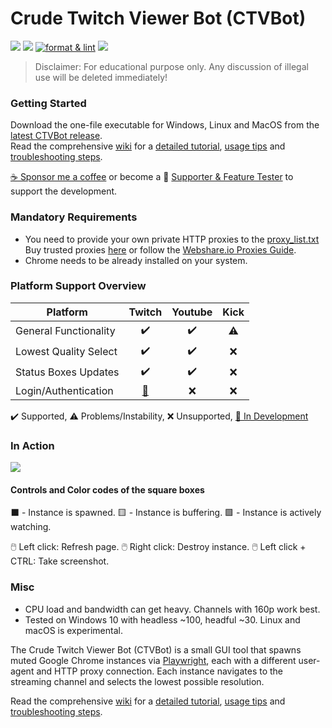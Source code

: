 # Crude Twitch Viewer Bot (CTVBot)
[![](https://img.shields.io/github/downloads/jlplenio/crude-twitch-viewer-bot/total)](https://github.com/jlplenio/crude-twitch-viewer-bot/releases/latest)
[![](https://github.com/jlplenio/crude-twitch-viewer-bot/actions/workflows/pytest.yml/badge.svg)](https://github.com/jlplenio/crude-twitch-viewer-bot/actions/workflows/pytest.yml)
[![format & lint](https://github.com/jlplenio/crude-twitch-viewer-bot/actions/workflows/format_lint.yml/badge.svg)](https://github.com/jlplenio/crude-twitch-viewer-bot/actions/workflows/format_lint.yml)
[![](https://github.com/jlplenio/crude-twitch-viewer-bot/actions/workflows/build.yml/badge.svg)](https://github.com/jlplenio/crude-twitch-viewer-bot/actions/workflows/build.yml)

>Disclaimer: For educational purpose only. Any discussion of illegal use will be deleted immediately!
### Getting Started
Download the one-file executable for Windows, Linux and MacOS from the [latest CTVBot release](https://github.com/jlplenio/crude-twitch-viewer-bot/releases/latest).  
Read the comprehensive [wiki](https://github.com/jlplenio/crude-twitch-viewer-bot/wiki) for a [detailed tutorial](https://github.com/jlplenio/crude-twitch-viewer-bot/wiki/Detailed-Tutorial), [usage tips](https://github.com/jlplenio/crude-twitch-viewer-bot/wiki/Advanced-features-and-controls) and [troubleshooting steps](https://github.com/jlplenio/crude-twitch-viewer-bot/wiki/Troubleshooting).

[:coffee: Sponsor me a coffee](https://ko-fi.com/jlplenio) or become a :gem: [Supporter & Feature Tester](https://ko-fi.com/jlplenio/tiers) to support the development. 

### Mandatory Requirements
- You need to provide your own private HTTP proxies to the [proxy_list.txt](proxy/proxy_list.txt)  
  Buy trusted proxies [here](https://www.webshare.io/?referral_code=w6nfvip4qp3g) or follow the [Webshare.io Proxies Guide](https://github.com/jlplenio/crude-twitch-viewer-bot/wiki/Webshare.io-Proxies-Guide).
- Chrome needs to be already installed on your system.

### Platform Support Overview

| Platform              |                  Twitch                   |      Youtube       |   Kick    |
|-----------------------|:-----------------------------------------:|:------------------:|:---------:|
| General Functionality |            :heavy_check_mark:             | :heavy_check_mark: | :warning: |
| Lowest Quality Select |            :heavy_check_mark:             | :heavy_check_mark: |    :x:    |
| Status Boxes Updates  |            :heavy_check_mark:             | :heavy_check_mark: |    :x:    |
| Login/Authentication  | [:gem:](https://ko-fi.com/jlplenio/tiers) |        :x:         |    :x:    |

:heavy_check_mark: Supported, :warning: Problems/Instability, :x: Unsupported, [:gem: In Development](https://ko-fi.com/jlplenio/tiers) 

### In Action

![](docs/gui.png)

#### Controls and Color codes of the square boxes

⬛ - Instance is spawned.    🟨 - Instance is buffering.    🟩 - Instance is actively watching.

🖱️ Left click: Refresh page.
🖱️ Right click: Destroy instance.
🖱️ Left click + CTRL: Take screenshot.

### Misc
- CPU load and bandwidth can get heavy. Channels with 160p work best.
- Tested on Windows 10 with headless ~100, headful ~30. Linux and macOS is experimental.

The Crude Twitch Viewer Bot (CTVBot) is a small GUI tool that spawns muted Google Chrome instances via [Playwright](https://github.com/microsoft/playwright-python), each with a different user-agent and HTTP proxy connection. Each instance navigates to the streaming channel and selects the lowest possible resolution.

Read the comprehensive [wiki](https://github.com/jlplenio/crude-twitch-viewer-bot/wiki) for a [detailed tutorial](https://github.com/jlplenio/crude-twitch-viewer-bot/wiki/Detailed-Tutorial), [usage tips](https://github.com/jlplenio/crude-twitch-viewer-bot/wiki/Advanced-features-and-controls) and [troubleshooting steps](https://github.com/jlplenio/crude-twitch-viewer-bot/wiki/Troubleshooting).






